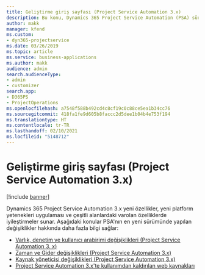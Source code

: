 ```yaml
---
title: Geliştirme giriş sayfası (Project Service Automation 3.x)
description: Bu konu, Dynamics 365 Project Service Automation (PSA) sürüm 3.x için geliştirme bilgileri sağlayan konulara bağlantılar sağlar.
author: makk
manager: kfend
ms.custom:
- dyn365-projectservice
ms.date: 03/26/2019
ms.topic: article
ms.service: business-applications
ms.author: makk
audience: admin
search.audienceType:
- admin
- customizer
search.app:
- D365PS
- ProjectOperations
ms.openlocfilehash: a7548f588b492cd4c8cf19c0c88ce5ea1b34cc76
ms.sourcegitcommit: 418fa1fe9d605b8faccc2d5dee1b04b4e753f194
ms.translationtype: HT
ms.contentlocale: tr-TR
ms.lasthandoff: 02/10/2021
ms.locfileid: "5148712"
---
```

# <a name="development-home-page-project-service-automation-3x"></a>Geliştirme giriş sayfası (Project Service Automation 3.x)

[!include [banner](../../includes/psa-now-project-operations.md)]

Dynamics 365 Project Service Automation 3.x yeni özellikler, yeni platform yetenekleri uygulaması ve çeşitli alanlardaki varolan özelliklerde iyileştirmeler sunar. Aşağıdaki konular PSA'nın en yeni sürümünde yapılan değişiklikler hakkında daha fazla bilgi sağlar:

- [Varlık, denetim ve kullanıcı arabirimi değişiklikleri (Project Service Automation 3. x)](../developer-guides/entity-changes-v3.x.md)
- [Zaman ve Gider değişiklikleri (Project Service Automation 3.x)](../developer-guides/time-expense-changes-v3.x.md)
- [Kaynak yöneticisi değişiklikleri (Project Service Automation 3.x)](../developer-guides/resource-management-changes-v3.x.md)
- [Project Service Automation 3.x'te kullanımdan kaldırılan web kaynakları](../developer-guides/web-resources-deprecated-v3.x.md)
